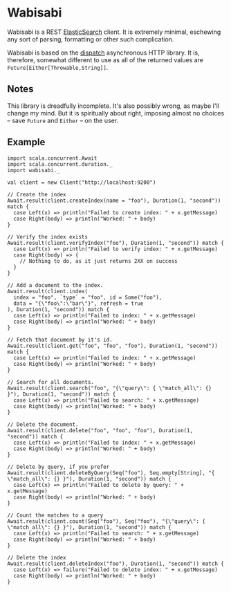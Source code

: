 # Wabisabi

Wabisabi is a REST [ElasticSearch](http://www.elasticsearch.org/) client. It is
extremely minimal, eschewing any sort of parsing, formatting or other such
complication.

Wabisabi is based on the [dispatch](http://dispatch.databinder.net/Dispatch.html)
asynchronous HTTP library. It is, therefore, somewhat different to use as all
of the returned values are `Future[Either[Throwable,String]]`.

## Notes

This library is dreadfully incomplete. It's also possibly wrong, as maybe I'll
change my mind.  But it is spiritually about right, imposing almost no choices
– save `Future` and `Either` – on the user.

## Example

```
import scala.concurrent.Await
import scala.concurrent.duration._
import wabisabi._

val client = new Client("http://localhost:9200")

// Create the index
Await.result(client.createIndex(name = "foo"), Duration(1, "second")) match {
  case Left(x) => println("Failed to create index: " + x.getMessage)
  case Right(body) => println("Worked: " + body)
}

// Verify the index exists
Await.result(client.verifyIndex("foo"), Duration(1, "second")) match {
  case Left(x) => println("Failed to verify index: " + x.getMessage)
  case Right(body) => {
    // Nothing to do, as it just returns 2XX on success
  }
}

// Add a document to the index.
Await.result(client.index(
  index = "foo", `type` = "foo", id = Some("foo"),
  data = "{\"foo\":\"bar\"}", refresh = true
), Duration(1, "second")) match {
  case Left(x) => println("Failed to index: " + x.getMessage)
  case Right(body) => println("Worked: " + body)
}

// Fetch that document by it's id.
Await.result(client.get("foo", "foo", "foo"), Duration(1, "second")) match {
  case Left(x) => println("Failed to index: " + x.getMessage)
  case Right(body) => println("Worked: " + body)
}

// Search for all documents.
Await.result(client.search("foo", "{\"query\": { \"match_all\": {} }"), Duration(1, "second")) match {
  case Left(x) => println("Failed to search: " + x.getMessage)
  case Right(body) => println("Worked: " + body)
}

// Delete the document.
Await.result(client.delete("foo", "foo", "foo"), Duration(1, "second")) match {
  case Left(x) => println("Failed to index: " + x.getMessage)
  case Right(body) => println("Worked: " + body)
}

// Delete by query, if you prefer
Await.result(client.deleteByQuery(Seq("foo"), Seq.empty[String], "{ \"match_all\": {} }"), Duration(1, "second")) match {
  case Left(x) => println("Failed to delete by query: " + x.getMessage)
  case Right(body) => println("Worked: " + body)
}

// Count the matches to a query
Await.result(client.count(Seq("foo"), Seq("foo"), "{\"query\": { \"match_all\": {} }"), Duration(1, "second")) match {
  case Left(x) => println("Failed to search: " + x.getMessage)
  case Right(body) => println("Worked: " + body)
}

// Delete the index
Await.result(client.deleteIndex("foo"), Duration(1, "second")) match {
  case Left(x) => failure("Failed to delete index: " + x.getMessage)
  case Right(body) => println("Worked: " + body)
}
```


